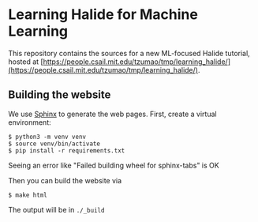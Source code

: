 # Learning Halide for Machine Learning

This repository contains the sources for a new ML-focused Halide
tutorial, hosted at [https://people.csail.mit.edu/tzumao/tmp/learning_halide/](https://people.csail.mit.edu/tzumao/tmp/learning_halide/).

## Building the website

We use [Sphinx](https://www.sphinx-doc.org/en/master/#) to generate the web pages. First, create a virtual environment:

```
$ python3 -m venv venv
$ source venv/bin/activate
$ pip install -r requirements.txt
```

Seeing an error like "Failed building wheel for sphinx-tabs" is OK

Then you can build the website via

```
$ make html
```

The output will be in `./_build`
